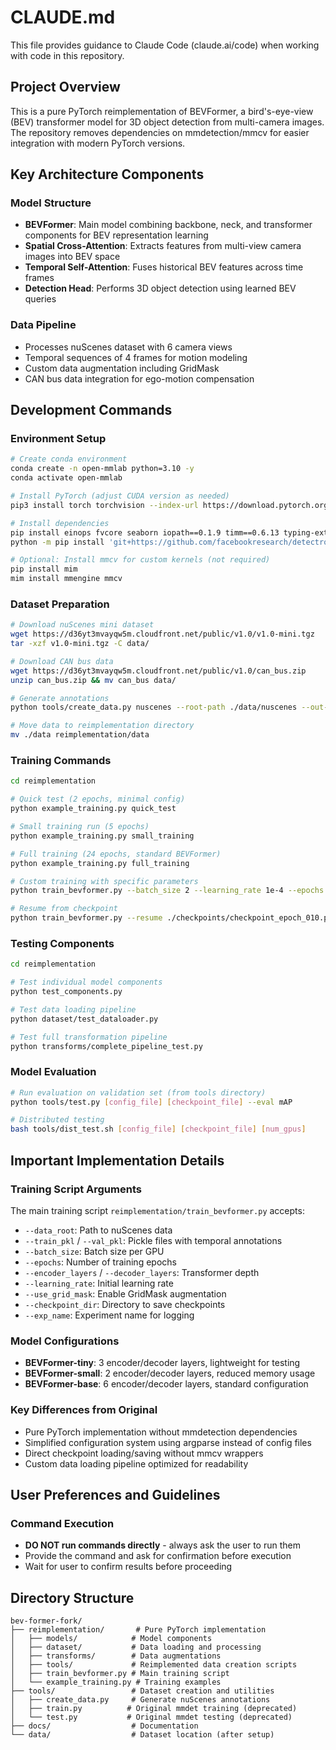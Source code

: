 # CLAUDE.md

This file provides guidance to Claude Code (claude.ai/code) when working with code in this repository.

## Project Overview

This is a pure PyTorch reimplementation of BEVFormer, a bird's-eye-view (BEV) transformer model for 3D object detection from multi-camera images. The repository removes dependencies on mmdetection/mmcv for easier integration with modern PyTorch versions.

## Key Architecture Components

### Model Structure
- **BEVFormer**: Main model combining backbone, neck, and transformer components for BEV representation learning
- **Spatial Cross-Attention**: Extracts features from multi-view camera images into BEV space
- **Temporal Self-Attention**: Fuses historical BEV features across time frames
- **Detection Head**: Performs 3D object detection using learned BEV queries

### Data Pipeline
- Processes nuScenes dataset with 6 camera views
- Temporal sequences of 4 frames for motion modeling
- Custom data augmentation including GridMask
- CAN bus data integration for ego-motion compensation

## Development Commands

### Environment Setup
```bash
# Create conda environment
conda create -n open-mmlab python=3.10 -y
conda activate open-mmlab

# Install PyTorch (adjust CUDA version as needed)
pip3 install torch torchvision --index-url https://download.pytorch.org/whl/cu126

# Install dependencies
pip install einops fvcore seaborn iopath==0.1.9 timm==0.6.13 typing-extensions==4.5.0 pylint ipython==8.12 numpy==1.19.5 matplotlib==3.5.2 numba==0.48.0 pandas==1.4.4 scikit-image==0.19.3 setuptools==59.5.0
python -m pip install 'git+https://github.com/facebookresearch/detectron2.git'

# Optional: Install mmcv for custom kernels (not required)
pip install mim
mim install mmengine mmcv
```

### Dataset Preparation
```bash
# Download nuScenes mini dataset
wget https://d36yt3mvayqw5m.cloudfront.net/public/v1.0/v1.0-mini.tgz
tar -xzf v1.0-mini.tgz -C data/

# Download CAN bus data
wget https://d36yt3mvayqw5m.cloudfront.net/public/v1.0/can_bus.zip
unzip can_bus.zip && mv can_bus data/

# Generate annotations
python tools/create_data.py nuscenes --root-path ./data/nuscenes --out-dir ./data/nuscenes --extra-tag nuscenes --version v1.0-mini --canbus ./data

# Move data to reimplementation directory
mv ./data reimplementation/data
```

### Training Commands
```bash
cd reimplementation

# Quick test (2 epochs, minimal config)
python example_training.py quick_test

# Small training run (5 epochs)
python example_training.py small_training

# Full training (24 epochs, standard BEVFormer)
python example_training.py full_training

# Custom training with specific parameters
python train_bevformer.py --batch_size 2 --learning_rate 1e-4 --epochs 10 --exp_name my_experiment

# Resume from checkpoint
python train_bevformer.py --resume ./checkpoints/checkpoint_epoch_010.pth --auto_resume
```

### Testing Components
```bash
cd reimplementation

# Test individual model components
python test_components.py

# Test data loading pipeline
python dataset/test_dataloader.py

# Test full transformation pipeline
python transforms/complete_pipeline_test.py
```

### Model Evaluation
```bash
# Run evaluation on validation set (from tools directory)
python tools/test.py [config_file] [checkpoint_file] --eval mAP

# Distributed testing
bash tools/dist_test.sh [config_file] [checkpoint_file] [num_gpus]
```

## Important Implementation Details

### Training Script Arguments
The main training script `reimplementation/train_bevformer.py` accepts:
- `--data_root`: Path to nuScenes data
- `--train_pkl` / `--val_pkl`: Pickle files with temporal annotations
- `--batch_size`: Batch size per GPU
- `--epochs`: Number of training epochs
- `--encoder_layers` / `--decoder_layers`: Transformer depth
- `--learning_rate`: Initial learning rate
- `--use_grid_mask`: Enable GridMask augmentation
- `--checkpoint_dir`: Directory to save checkpoints
- `--exp_name`: Experiment name for logging

### Model Configurations
- **BEVFormer-tiny**: 3 encoder/decoder layers, lightweight for testing
- **BEVFormer-small**: 2 encoder/decoder layers, reduced memory usage
- **BEVFormer-base**: 6 encoder/decoder layers, standard configuration

### Key Differences from Original
- Pure PyTorch implementation without mmdetection dependencies
- Simplified configuration system using argparse instead of config files
- Direct checkpoint loading/saving without mmcv wrappers
- Custom data loading pipeline optimized for readability

## User Preferences and Guidelines

### Command Execution
- **DO NOT run commands directly** - always ask the user to run them
- Provide the command and ask for confirmation before execution
- Wait for user to confirm results before proceeding

## Directory Structure
```
bev-former-fork/
├── reimplementation/       # Pure PyTorch implementation
│   ├── models/            # Model components
│   ├── dataset/           # Data loading and processing
│   ├── transforms/        # Data augmentations
│   ├── tools/             # Reimplemented data creation scripts
│   ├── train_bevformer.py # Main training script
│   └── example_training.py # Training examples
├── tools/                 # Dataset creation and utilities
│   ├── create_data.py     # Generate nuScenes annotations
│   ├── train.py          # Original mmdet training (deprecated)
│   └── test.py           # Original mmdet testing (deprecated)
├── docs/                  # Documentation
└── data/                  # Dataset location (after setup)
```